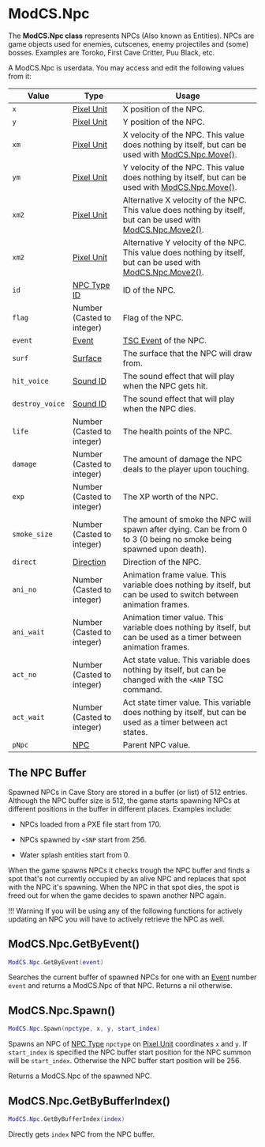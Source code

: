 # ModCS.Npc

The **ModCS.Npc class** represents NPCs (Also known as Entities). NPCs are game objects used for enemies, cutscenes, enemy projectiles and (some) bosses. Examples are Toroko, First Cave Critter, Puu Black, etc.

A ModCS.Npc is userdata. You may access and edit the following values from it:

| Value           | Type                                 | Usage                                                        |
| --------------- | ------------------------------------ | ------------------------------------------------------------ |
| `x`             | [Pixel Unit](/api/objects/pixel/)    | X position of the NPC.                                       |
| `y`             | [Pixel Unit](/api/objects/pixel/)    | Y position of the NPC.                                       |
| `xm`            | [Pixel Unit](/api/objects/pixel/)    | X velocity of the NPC. This value does nothing by itself, but can be used with [ModCS.Npc.Move()](/api/objects/npc/functions/#modcsnpcmove). |
| `ym`            | [Pixel Unit](/api/objects/pixel/)    | Y velocity of the NPC. This value does nothing by itself, but can be used with [ModCS.Npc.Move()](/api/objects/npc/functions/#modcsnpcmove). |
| `xm2`           | [Pixel Unit](/api/objects/pixel/)    | Alternative X velocity of the NPC. This value does nothing by itself, but can be used with [ModCS.Npc.Move2()](/api/objects/npc/functions/#modcsnpcmove2). |
| `xm2`           | [Pixel Unit](/api/objects/pixel/)    | Alternative Y velocity of the NPC. This value does nothing by itself, but can be used with [ModCS.Npc.Move2()](/api/objects/npc/functions/#modcsnpcmove2). |
| `id`            | [NPC Type ID](/api/objects/npc/id/)    | ID of the NPC.                                               |
| `flag`          | Number (Casted to integer)           | Flag of the NPC.                                             |
| `event`         | [Event](/api/tsc/#events)            | [TSC Event](/api/tsc/#events) of the NPC.                    |
| `surf`          | [Surface](/api/drawing/surface/)     | The surface that the NPC will draw from.                     |
| `hit_voice`     | [Sound ID](/api/sound/sound/#sound-effects-id-reference) | The sound effect that will play when the NPC gets hit.       |
| `destroy_voice` | [Sound ID](/api/sound/sound/#sound-effects-id-reference) | The sound effect that will play when the NPC dies.           |
| `life`          | Number (Casted to integer)           | The health points of the NPC.                                |
| `damage`        | Number (Casted to integer)           | The amount of damage the NPC deals to the player upon touching. |
| `exp`           | Number (Casted to integer)           | The XP worth of the NPC.                                     |
| `smoke_size`    | Number (Casted to integer)           | The amount of smoke the NPC will spawn after dying. Can be from 0 to 3 (0 being no smoke being spawned upon death). |
| `direct`        | [Direction](/api/objects/direction/) | Direction of the NPC.                                        |
| `ani_no`        | Number (Casted to integer)           | Animation frame value. This variable does nothing by itself, but can be used to switch between animation frames. |
| `ani_wait`      | Number (Casted to integer)           | Animation timer value. This variable does nothing by itself, but can be used as a timer between animation frames. |
| `act_no`        | Number (Casted to integer)           | Act state value. This variable does nothing by itself, but can be changed with the `<ANP` TSC command. |
| `act_wait`      | Number (Casted to integer)           | Act state timer value. This variable does nothing by itself, but can be used as a timer between act states. |
| `pNpc`          | [NPC](/api/objects/npc/)             | Parent NPC value.                                            |

## The NPC Buffer
Spawned NPCs in Cave Story are stored in a buffer (or list) of 512 entries. Although the NPC buffer size is 512, the game starts spawning NPCs at different positions in the buffer in different places. Examples include:

- NPCs loaded from a PXE file start from 170.

- NPCs spawned by `<SNP` start from 256.

- Water splash entities start from 0.

When the game spawns NPCs it checks trough the NPC buffer and finds a spot that's not currently occupied by an alive NPC and replaces that spot with the NPC it's spawning. When the NPC in that spot dies, the spot is freed out for when the game decides to spawn another NPC again.

!!! Warning
	If you will be using any of the following functions for actively updating an NPC you will have to actively retrieve the NPC as well.

## ModCS.Npc.GetByEvent()

```lua
ModCS.Npc.GetByEvent(event)
```

Searches the current buffer of spawned NPCs for one with an [Event](/api/tsc/#events) number `event` and returns a ModCS.Npc of that NPC. Returns a nil otherwise.

## ModCS.Npc.Spawn()

```lua
ModCS.Npc.Spawn(npctype, x, y, start_index)
```

Spawns an NPC of [NPC Type](/api/objects/npc/id/) `npctype` on [Pixel Unit](/api/objects/pixel/) coordinates `x` and `y`. If `start_index` is specified the NPC buffer start position for the NPC summon will be `start_index`. Otherwise the NPC buffer start position will be 256.

Returns a ModCS.Npc of the spawned NPC. 

## ModCS.Npc.GetByBufferIndex()

```lua
ModCS.Npc.GetByBufferIndex(index)
```

Directly gets `index` NPC from the NPC buffer.